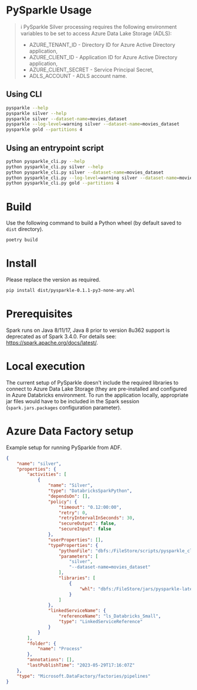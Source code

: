 # PySparkle Usage

> ℹ️ PySparkle Silver processing requires the following environment variables to be set
> to access Azure Data Lake Storage (ADLS):
> - AZURE_TENANT_ID - Directory ID for Azure Active Directory application,
> - AZURE_CLIENT_ID - Application ID for Azure Active Directory application,
> - AZURE_CLIENT_SECRET - Service Principal Secret,
> - ADLS_ACCOUNT - ADLS account name.

## Using CLI

```bash
pysparkle --help
pysparkle silver --help
pysparkle silver --dataset-name=movies_dataset
pysparkle --log-level=warning silver --dataset-name=movies_dataset
pysparkle gold --partitions 4
```

## Using an entrypoint script

```bash
python pysparkle_cli.py --help
python pysparkle_cli.py silver --help
python pysparkle_cli.py silver --dataset-name=movies_dataset
python pysparkle_cli.py --log-level=warning silver --dataset-name=movies_dataset
python pysparkle_cli.py gold --partitions 4
```

# Build
Use the following command to build a Python wheel (by default saved to `dist` directory).

```bash
poetry build
```

# Install
Please replace the version as required.

```bash
pip install dist/pysparkle-0.1.1-py3-none-any.whl
```

# Prerequisites
Spark runs on Java 8/11/17, Java 8 prior to version 8u362 support is deprecated
as of Spark 3.4.0. For details see: https://spark.apache.org/docs/latest/.

# Local execution
The current setup of PySparkle doesn't include the required libraries to connect
to Azure Data Lake Storage (they are pre-installed and configured in Azure Databricks
environment. To run the application locally, appropriate jar files would have to be
included in the Spark session (`spark.jars.packages` configuration parameter).

# Azure Data Factory setup
Example setup for running PySparkle from ADF.

```json
{
    "name": "silver",
    "properties": {
        "activities": [
            {
                "name": "Silver",
                "type": "DatabricksSparkPython",
                "dependsOn": [],
                "policy": {
                    "timeout": "0.12:00:00",
                    "retry": 0,
                    "retryIntervalInSeconds": 30,
                    "secureOutput": false,
                    "secureInput": false
                },
                "userProperties": [],
                "typeProperties": {
                    "pythonFile": "dbfs:/FileStore/scripts/pysparkle_cli.py",
                    "parameters": [
                        "silver",
                        "--dataset-name=movies_dataset"
                    ],
                    "libraries": [
                        {
                            "whl": "dbfs:/FileStore/jars/pysparkle-latest-py3-none-any.whl"
                        }
                    ]
                },
                "linkedServiceName": {
                    "referenceName": "ls_Databricks_Small",
                    "type": "LinkedServiceReference"
                }
            }
        ],
        "folder": {
            "name": "Process"
        },
        "annotations": [],
        "lastPublishTime": "2023-05-29T17:16:07Z"
    },
    "type": "Microsoft.DataFactory/factories/pipelines"
}
```
